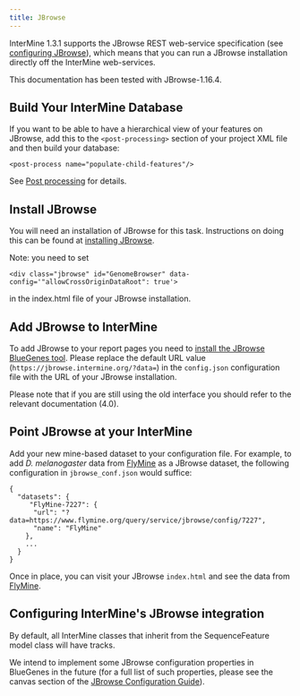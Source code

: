 ```yaml
---
title: JBrowse
---
```


InterMine 1.3.1 supports the JBrowse REST web-service specification \(see [configuring JBrowse](https://github.com/GMOD/jbrowse/wiki/JBrowse_Configuration_Guide/)\), which means that you can run a JBrowse installation directly off the InterMine web-services.

This documentation has been tested with JBrowse-1.16.4.

## Build Your InterMine Database

If you want to be able to have a hierarchical view of your features on JBrowse, add this to the `<post-processing>` section of your project XML file and then build your database:

```markup
<post-process name="populate-child-features"/>
```

See [Post processing](../../database/database-building/post-processing/index.md) for details.

## Install JBrowse

You will need an installation of JBrowse for this task. Instructions on doing this can be found at [installing JBrowse](http://jbrowse.org/code/latest-release/docs/tutorial/).

Note: you need to set

```markup
<div class="jbrowse" id="GenomeBrowser" data-config='"allowCrossOriginDataRoot": true'>
```

in the index.html file of your JBrowse installation.

## Add JBrowse to InterMine

To add JBrowse to your report pages you need to [install the JBrowse BlueGenes tool](http://intermine.org/docs/user/admin-account#the-tools-store). Please replace the default URL value (`https://jbrowse.intermine.org/?data=`) in the `config.json` configuration file with the URL of your JBrowse installation.

Please note that if you are still using the old interface you should refer to the relevant documentation (4.0). 

## Point JBrowse at your InterMine

Add your new mine-based dataset to your configuration file. For example, to add _D. melanogaster_ data from [FlyMine](https://www.flymine.org) as a JBrowse dataset, the following configuration in `jbrowse_conf.json` would suffice:

```text
{ 
  "datasets": {
     "FlyMine-7227": {
      "url": "?data=https://www.flymine.org/query/service/jbrowse/config/7227",
      "name": "FlyMine"
    },
    ...
  }
}
```

Once in place, you can visit your JBrowse `index.html` and see the data from [FlyMine](https://www.flymine.org).

## Configuring InterMine's JBrowse integration

By default, all InterMine classes that inherit from the SequenceFeature model class will have tracks.

We intend to implement some JBrowse configuration properties in BlueGenes in the future (for a full list of such properties, please see the canvas section of the [JBrowse Configuration Guide](https://github.com/GMOD/jbrowse/wiki/JBrowse_Configuration_Guide/)).
